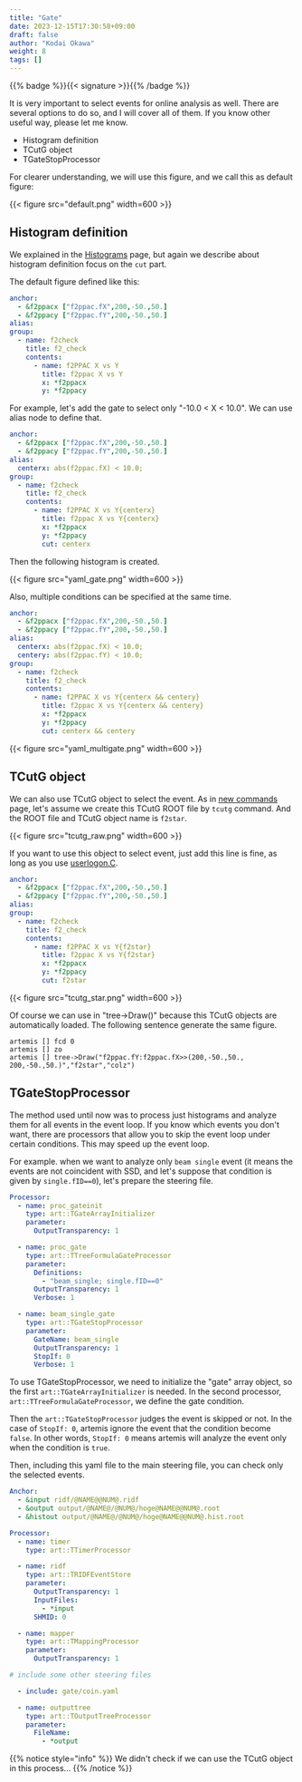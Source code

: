 ```yaml
---
title: "Gate"
date: 2023-12-15T17:30:58+09:00
draft: false
author: "Kodai Okawa"
weight: 8
tags: []
---
```


{{% badge %}}{{< signature >}}{{% /badge %}}

It is very important to select events for online analysis as well.
There are several options to do so, and I will cover all of them.
If you know other useful way, please let me know.

- Histogram definition
- TCutG object
- TGateStopProcessor

For clearer understanding, we will use this figure, and we call this as default figure:

{{< figure src="default.png" width=600 >}}



## Histogram definition

We explained in the [Histograms](../../../setting/histograms) page, but again we describe about histogram definition focus on the `cut` part.

The default figure defined like this:

```yaml { wrap="false" title="hist/f2/f2.yaml" }
anchor:
  - &f2ppacx ["f2ppac.fX",200,-50.,50.]
  - &f2ppacy ["f2ppac.fY",200,-50.,50.]
alias:
group:
  - name: f2check
    title: f2_check
    contents:
      - name: f2PPAC X vs Y
        title: f2ppac X vs Y
        x: *f2ppacx
        y: *f2ppacy
```

For example, let's add the gate to select only "-10.0 < X < 10.0".
We can use alias node to define that.

```yaml { wrap="false" title="hist/f2/f2.yaml" hl_lines="5 14" }
anchor:
  - &f2ppacx ["f2ppac.fX",200,-50.,50.]
  - &f2ppacy ["f2ppac.fY",200,-50.,50.]
alias:
  centerx: abs(f2ppac.fX) < 10.0;
group:
  - name: f2check
    title: f2_check
    contents:
      - name: f2PPAC X vs Y{centerx}
        title: f2ppac X vs Y{centerx}
        x: *f2ppacx
        y: *f2ppacy
        cut: centerx
```

Then the following histogram is created.

{{< figure src="yaml_gate.png" width=600 >}}

Also, multiple conditions can be specified at the same time.

```yaml { wrap="false" title="hist/f2/f2.yaml" hl_lines="6 15" }
anchor:
  - &f2ppacx ["f2ppac.fX",200,-50.,50.]
  - &f2ppacy ["f2ppac.fY",200,-50.,50.]
alias:
  centerx: abs(f2ppac.fX) < 10.0;
  centery: abs(f2ppac.fY) < 10.0;
group:
  - name: f2check
    title: f2_check
    contents:
      - name: f2PPAC X vs Y{centerx && centery}
        title: f2ppac X vs Y{centerx && centery}
        x: *f2ppacx
        y: *f2ppacy
        cut: centerx && centery
```

{{< figure src="yaml_multigate.png" width=600 >}}

## TCutG object
We can also use TCutG object to select the event.
As in [new commands](../../../crib_parts/newcommand) page, let's assume we create this TCutG ROOT file by `tcutg` command.
And the ROOT file and TCutG object name is `f2star`.

{{< figure src="tcutg_raw.png" width=600 >}}

If you want to use this object to select event, just add this line is fine, as long as you use [userlogon.C](../../../crib_parts/userconfig).

```yaml { wrap="false" title="hist/f2/f2.yaml" hl_lines="13" }
anchor:
  - &f2ppacx ["f2ppac.fX",200,-50.,50.]
  - &f2ppacy ["f2ppac.fY",200,-50.,50.]
alias:
group:
  - name: f2check
    title: f2_check
    contents:
      - name: f2PPAC X vs Y{f2star}
        title: f2ppac X vs Y{f2star}
        x: *f2ppacx
        y: *f2ppacy
        cut: f2star
```

{{< figure src="tcutg_star.png" width=600 >}}

Of course we can use in "tree->Draw()" because this TCutG objects are automatically loaded.
The following sentence generate the same figure.

```shell { wrap="false" }
artemis [] fcd 0
artemis [] zo
artemis [] tree->Draw("f2ppac.fY:f2ppac.fX>>(200,-50.,50., 200,-50.,50.)","f2star","colz")
```

## TGateStopProcessor

The method used until now was to process just histograms and analyze them for all events in the event loop.
If you know which events you don't want, there are processors that allow you to skip the event loop under certain conditions.
This may speed up the event loop.

For example. when we want to analyze only `beam single` event (it means the events are not coincident with SSD, and let's suppose that condition is given by `single.fID==0`), let's prepare the steering file.

```yaml { wrap="false" title="steering/gate/coin.yaml" hl_lines="11 18" }
Processor:
  - name: proc_gateinit
    type: art::TGateArrayInitializer
    parameter:
      OutputTransparency: 1

  - name: proc_gate
    type: art::TTreeFormulaGateProcessor
    parameter:
      Definitions:
        - "beam_single; single.fID==0"
      OutputTransparency: 1
      Verbose: 1

  - name: beam_single_gate
    type: art::TGateStopProcessor
    parameter:
      GateName: beam_single
      OutputTransparency: 1
      StopIf: 0
      Verbose: 1
```

To use TGateStopProcessor, we need to initialize the "gate" array object, so the first `art::TGateArrayInitializer` is needed.
In the second processor, `art::TTreeFormulaGateProcessor`, we define the gate condition.

Then the `art::TGateStopProcessor` judges the event is skipped or not.
In the case of `StopIf: 0`, artemis ignore the event that the condition become `false`.
In other words, `StopIf: 0` means artemis will analyze the event only when the condition is `true`. 


Then, including this yaml file to the main steering file, you can check only the selected events.

```yaml { wrap="false" title="steering/hoge.yaml" hl_lines="25" }
Anchor:
  - &input ridf/@NAME@@NUM@.ridf
  - &output output/@NAME@/@NUM@/hoge@NAME@@NUM@.root
  - &histout output/@NAME@/@NUM@/hoge@NAME@@NUM@.hist.root

Processor:
  - name: timer
    type: art::TTimerProcessor

  - name: ridf
    type: art::TRIDFEventStore
    parameter:
      OutputTransparency: 1
      InputFiles:
        - *input
      SHMID: 0

  - name: mapper
    type: art::TMappingProcessor
    parameter:
      OutputTransparency: 1

# include some other steering files

  - include: gate/coin.yaml

  - name: outputtree
    type: art::TOutputTreeProcessor
    parameter:
      FileName:
        - *output
```


{{% notice style="info" %}}
We didn't check if we can use the TCutG object in this process...
{{% /notice %}}
